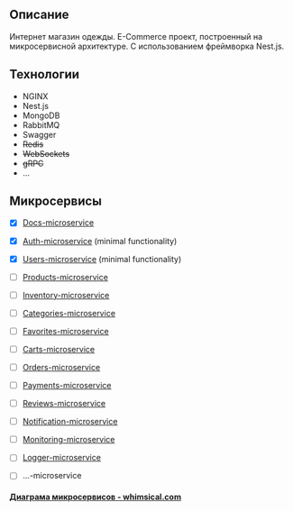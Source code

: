 ## Описание

Интернет магазин одежды.
E-Commerce проект, построенный на микросервисной архитектуре. С использованием фреймворка Nest.js.

## Технологии
 - NGINX
 - Nest.js
 - MongoDB
 - RabbitMQ
 - Swagger
 - ~~Redis~~
 - ~~WebSockets~~
 - ~~gRPC~~
 - ...


## Микросервисы
- [X] [Docs-microservice](https://github.com/E-Commerce-Nest-js/docs-microservice)
- [X] [Auth-microservice](https://github.com/E-Commerce-Nest-js/auth-microservice) (minimal functionality)
- [X] [Users-microservice](https://github.com/E-Commerce-Nest-js/users-microservice) (minimal functionality)
- [ ] [Products-microservice](https://github.com/E-Commerce-Nest-js/products-microservice)
- [ ] [Inventory-microservice](https://github.com/E-Commerce-Nest-js/products-microservice)
- [ ] [Categories-microservice](https://github.com/E-Commerce-Nest-js/categories-microservice)
- [ ] [Favorites-microservice](https://github.com/E-Commerce-Nest-js/favorites-microservice)
- [ ] [Carts-microservice](https://github.com/E-Commerce-Nest-js/carts-microservice)
- [ ] [Orders-microservice](https://github.com/E-Commerce-Nest-js/orders-microservice)
- [ ] [Payments-microservice](https://github.com/E-Commerce-Nest-js/payments-microservice)
- [ ] [Reviews-microservice](https://github.com/E-Commerce-Nest-js/reviews-microservice)
- [ ] [Notification-microservice](https://github.com/E-Commerce-Nest-js/notification-microservice)
- [ ] [Monitoring-microservice](https://github.com/E-Commerce-Nest-js/monitoring-microservice)
- [ ] [Logger-microservice](https://github.com/E-Commerce-Nest-js/logger-microservice)
- [ ] ...-microservice


#### [Диаграма микросервисов - whimsical.com](https://whimsical.com/e-commerce-pet-project-RN7zn5PQB5kjRYackQ8k3o)